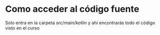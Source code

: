 # Como acceder al código fuente

Solo entra en la carpeta src/main/kotlin y ahí encontrarás todo el código visto en el curso